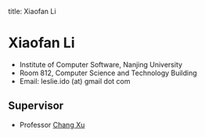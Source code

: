 title: Xiaofan Li

# Xiaofan Li

* Institute of Computer Software, Nanjing University
* Room 812, Computer Science and Technology Building
* Email: leslie.ido (at) gmail dot com


## Supervisor

* Professor [Chang Xu](http://cs.nju.edu.cn/changxu/ "Chang Xu")